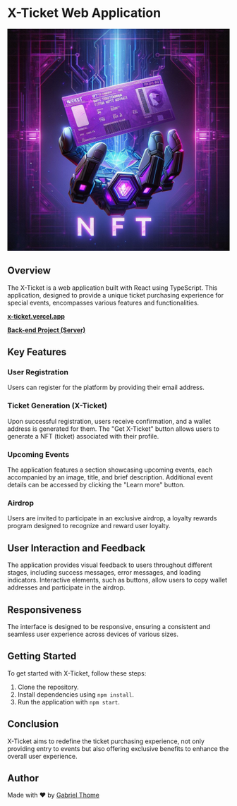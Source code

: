 # X-Ticket Web Application

![X-Ticket](/src/assets/ticket-hand.jpg)

## Overview

The X-Ticket is a web application built with React using TypeScript. This application, designed to provide a unique ticket purchasing experience for special events, encompasses various features and functionalities.

<b><a href="x-ticket.vercel.app" target="_blank">x-ticket.vercel.app</a></b>

<b><a href="https://github.com/thomasdev5832/xmint-server" target="_blank">Back-end Project (Server)</a></b>


## Key Features

### User Registration

Users can register for the platform by providing their email address.

### Ticket Generation (X-Ticket)

Upon successful registration, users receive confirmation, and a wallet address is generated for them. The "Get X-Ticket" button allows users to generate a NFT (ticket) associated with their profile.

### Upcoming Events

The application features a section showcasing upcoming events, each accompanied by an image, title, and brief description. Additional event details can be accessed by clicking the "Learn more" button.

### Airdrop

Users are invited to participate in an exclusive airdrop, a loyalty rewards program designed to recognize and reward user loyalty.

## User Interaction and Feedback

The application provides visual feedback to users throughout different stages, including success messages, error messages, and loading indicators. Interactive elements, such as buttons, allow users to copy wallet addresses and participate in the airdrop.

## Responsiveness

The interface is designed to be responsive, ensuring a consistent and seamless user experience across devices of various sizes.

## Getting Started

To get started with X-Ticket, follow these steps:

1. Clone the repository.
2. Install dependencies using `npm install`.
3. Run the application with `npm start`.

## Conclusion

X-Ticket aims to redefine the ticket purchasing experience, not only providing entry to events but also offering exclusive benefits to enhance the overall user experience.

## Author

Made with ❤️ by [Gabriel Thome](https://github.com/thomasdev5832)
